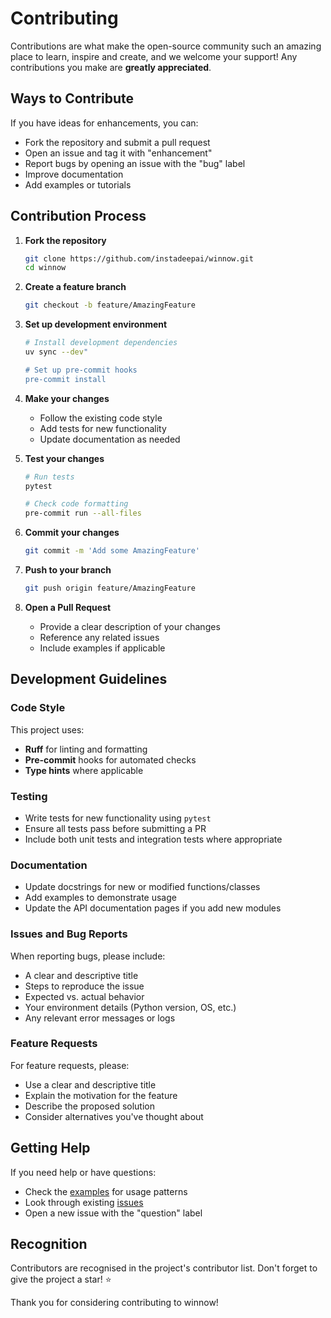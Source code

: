 # Contributing

Contributions are what make the open-source community such an amazing place to learn, inspire and create, and we welcome your support! Any contributions you make are **greatly appreciated**.

## Ways to Contribute

If you have ideas for enhancements, you can:

- Fork the repository and submit a pull request
- Open an issue and tag it with "enhancement"
- Report bugs by opening an issue with the "bug" label
- Improve documentation
- Add examples or tutorials

## Contribution Process

1. **Fork the repository**
   ```bash
   git clone https://github.com/instadeepai/winnow.git
   cd winnow
   ```

2. **Create a feature branch**
   ```bash
   git checkout -b feature/AmazingFeature
   ```

3. **Set up development environment**
   ```bash
   # Install development dependencies
   uv sync --dev"

   # Set up pre-commit hooks
   pre-commit install
   ```

4. **Make your changes**
   - Follow the existing code style
   - Add tests for new functionality
   - Update documentation as needed

5. **Test your changes**
   ```bash
   # Run tests
   pytest

   # Check code formatting
   pre-commit run --all-files
   ```

6. **Commit your changes**
   ```bash
   git commit -m 'Add some AmazingFeature'
   ```

7. **Push to your branch**
   ```bash
   git push origin feature/AmazingFeature
   ```

8. **Open a Pull Request**
   - Provide a clear description of your changes
   - Reference any related issues
   - Include examples if applicable

## Development Guidelines

### Code Style

This project uses:

- **Ruff** for linting and formatting
- **Pre-commit** hooks for automated checks
- **Type hints** where applicable

### Testing

- Write tests for new functionality using `pytest`
- Ensure all tests pass before submitting a PR
- Include both unit tests and integration tests where appropriate

### Documentation

- Update docstrings for new or modified functions/classes
- Add examples to demonstrate usage
- Update the API documentation pages if you add new modules

### Issues and Bug Reports

When reporting bugs, please include:

- A clear and descriptive title
- Steps to reproduce the issue
- Expected vs. actual behavior
- Your environment details (Python version, OS, etc.)
- Any relevant error messages or logs

### Feature Requests

For feature requests, please:

- Use a clear and descriptive title
- Explain the motivation for the feature
- Describe the proposed solution
- Consider alternatives you've thought about

## Getting Help

If you need help or have questions:

- Check the [examples](examples.md) for usage patterns
- Look through existing [issues](https://github.com/instadeepai/winnow/issues)
- Open a new issue with the "question" label

## Recognition

Contributors are recognised in the project's contributor list. Don't forget to give the project a star! ⭐

Thank you for considering contributing to winnow!

